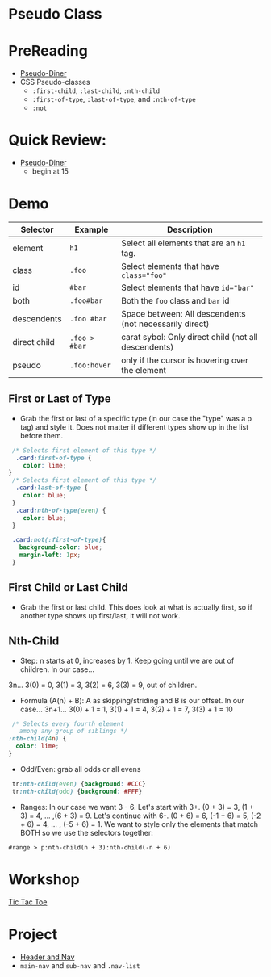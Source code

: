 # Pseudo Class

# PreReading
- [Pseudo-Diner](https://flukeout.github.io/)
- CSS Pseudo-classes 
  - `:first-child`, `:last-child`, `:nth-child`
  - `:first-of-type`, `:last-of-type`, and `:nth-of-type`
  - `:not`

# Quick Review: 
- [Pseudo-Diner](https://flukeout.github.io/)
  - begin at 15

# Demo 
|Selector    |Example      |Description   |
|---         |---          |---           |
|element     |`h1`         |Select all elements that are an `h1 ` tag.   |
|class       |`.foo`       |Select elements that have `class="foo"`   |
|id          |`#bar`       |Select elements that have `id="bar"`   |
|both        |`.foo#bar`   |Both the `foo` class and `bar` id   |
|descendents |`.foo #bar`  |Space between: All descendents (not necessarily direct)   |
|direct child|`.foo > #bar`|carat sybol: Only direct child (not all descendents)   |
|pseudo      |`.foo:hover` |only if the cursor is hovering over the element   |

## First or Last of Type

- Grab the first or last of a specific type (in our case the "type" was a p tag) and style it. Does not matter if different types show up in the list before them.
```css
 /* Selects first element of this type */
  .card:first-of-type {
    color: lime;
}
 /* Selects first element of this type */
  .card:last-of-type {
    color: blue;
 }
  .card:nth-of-type(even) {
    color: blue;
 }

 .card:not(:first-of-type){
   background-color: blue;
   margin-left: 1px;
 }
```

## First Child or Last Child
- Grab the first or last child. This does look at what is actually first, so if another type shows up first/last, it will not work.

## Nth-Child

- Step: n starts at 0, increases by 1. Keep going until we are out of children. In our case...

3n... 3(0) = 0, 3(1) = 3, 3(2) = 6, 3(3) = 9, out of children.

- Formula (A(n) + B): A as skipping/striding and B is our offset. In our case...
  3n+1... 3(0) + 1 = 1, 3(1) + 1 = 4, 3(2) + 1 = 7, 3(3) + 1 = 10
```css
 /* Selects every fourth element
   among any group of siblings */
:nth-child(4n) {
  color: lime;
}
```


- Odd/Even: grab all odds or all evens
```css
 tr:nth-child(even) {background: #CCC}
 tr:nth-child(odd) {background: #FFF}
```

- Ranges: In our case we want 3 - 6. Let's start with 3+. (0 + 3) = 3, (1 + 3) = 4, ... ,(6 + 3) = 9. Let's continue with 6-. (0 + 6) = 6, (-1 + 6) = 5, (-2 + 6) = 4, ... , (-5 + 6) = 1. We want to style only the elements that match BOTH so we use the selectors together: 
```
#range > p:nth-child(n + 3):nth-child(-n + 6) 
```


# Workshop 
[Tic Tac Toe](https://learn.fullstackacademy.com/workshop/5e30aef4326e9e00048348fa/content/5e30aef4326e9e0004834906/text)

# Project 
- [Header and Nav](https://learn.fullstackacademy.com/workshop/5e308fc3b3c09200045a7a13/content/5e308fc4b3c09200045a7a25/text)
- `main-nav` and `sub-nav` and `.nav-list`
